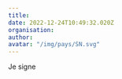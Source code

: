 ```yaml
---
title: 
date: 2022-12-24T10:49:32.020Z
organisation: 
author: 
avatar: "/img/pays/SN.svg"
---
```


Je signe 